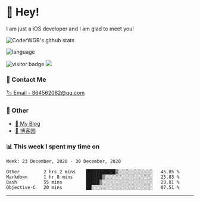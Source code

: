 # 👋 Hey!


I am just a iOS developer and I am glad to meet you!

![CoderWGB's github stats](https://github-readme-stats.vercel.app/api?username=WangGuibin&&show_icons=true&&title_color=1abc9c&&icon_color=1abc9c)

![language](https://github-readme-stats.vercel.app/api/top-langs/?username=WangGuibin&hide_langs_below=1&theme=default&line_height=27&layout=compact)


<img src="https://visitor-badge.laobi.icu/badge?page_id=wangguibin.wangguibin" alt="visitor badge"/>       
<a title="Hits" target="_blank" href="https://github.com/wangguibin/wangguibin"><img src="https://hits.b3log.org/wangguibin/wangguibin.svg"></a>



### 📮 Contact Me

[🏷 Email - 864562082@qq.com](mailto:864562082@qq.com)


### 🤪 Other

- [📌 My Blog](http://wangguibin.github.io/hexo-github-action)
- [📌 博客园](https://www.cnblogs.com/wgb1234/)

### 📊 This week I spent my time on

<!--START_SECTION:waka-->
```text
Week: 23 December, 2020 - 30 December, 2020

Other         2 hrs 2 mins    ███████████▒░░░░░░░░░░░░░   45.85 % 
Markdown      1 hr 8 mins     ██████▒░░░░░░░░░░░░░░░░░░   25.83 % 
Bash          55 mins         █████▒░░░░░░░░░░░░░░░░░░░   20.81 % 
Objective-C   20 mins         ██░░░░░░░░░░░░░░░░░░░░░░░   07.51 % 
```
<!--END_SECTION:waka-->

---
